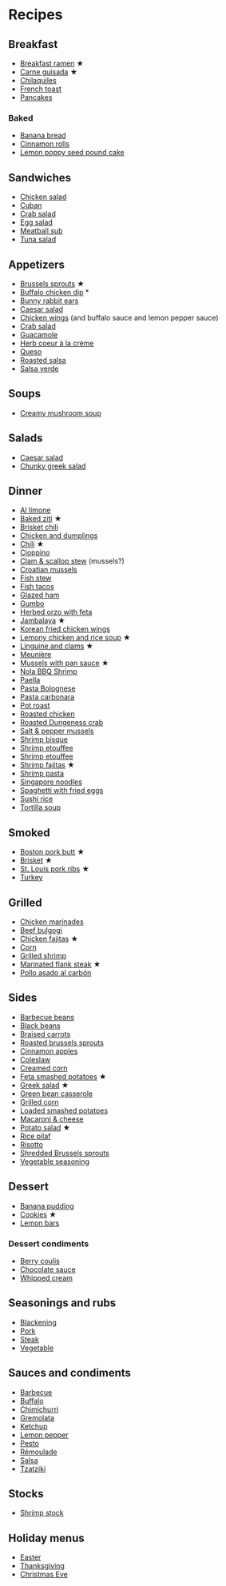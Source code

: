 # Recipes

## Breakfast

- [Breakfast ramen](breakfast/breakfast-ramen.md) ★
- [Carne guisada](one-pot/carne-guisada.md) ★
- [Chilaquiles](breakfast/chilaquiles.md)
- [French toast](breakfast/french-toast.md)
- [Pancakes](breakfast/pancakes.md)

### Baked

- [Banana bread](breakfast/banana-bread.md)
- [Cinnamon rolls](breakfast/cinnamon-rolls.md)
- [Lemon poppy seed pound cake](breakfast/lemon-poppy-pound-cake.md)

## Sandwiches

- [Chicken salad](sandwiches/chicken-salad.md)
- [Cuban](sandwiches/cuban.md)
- [Crab salad](seafood/crab-salad.md)
- [Egg salad](sandwiches/egg-salad.md)
- [Meatball sub](sandwiches/meatball-sub.md)
- [Tuna salad](sandwiches/tuna-salad.md)

## Appetizers

- [Brussels sprouts](appetizers/brussels-sprouts.md) ★
- [Buffalo chicken dip](appetizers/buffalo-dip.md) *
- [Bunny rabbit ears](appetizers/bunny-rabbit-ears.md)
- [Caesar salad](appetizers/ceasar-salad.md)
- [Chicken wings](appetizers/chicken-wings.md) (and buffalo sauce and lemon pepper sauce)
- [Crab salad](seafood/crab-salad.md)
- [Guacamole](appetizers/guacamole.md)
- [Herb coeur à la crème](appetizers/herb-coeur-a-la-creme.md)
- [Queso](appetizers/queso.md)
- [Roasted salsa](condiments/salsa.md#roasted)
- [Salsa verde](condiments/salsa.md#verde)

## Soups

- [Creamy mushroom soup](soups/creamy-mushroom.md)

## Salads

- [Caesar salad](appetizers/ceasar-salad.md)
- [Chunky greek salad](sides/greek-salad.md)

## Dinner

- [Al limone](pasta/al-limone.md)
- [Baked ziti](pasta/baked-ziti.md) ★
- [Brisket chili](one-pot/brisket-chili.md)
- [Chicken and dumplings](one-pot/chicken-and-dumplings.md)
- [Chili](one-pot/chili.md) ★
- [Cioppino](seafood/cioppino.md)
- [Clam & scallop stew](seafood/mussel-and-scallop-stew.md) (mussels?)
- [Croatian mussels](seafood/croatian-mussels.md)
- [Fish stew](seafood/fish-stew.md)
- [Fish tacos](seafood/fish-tacos.md)
- [Glazed ham](glazed-ham.md)
- [Gumbo](seafood/gumbo.md)
- [Herbed orzo with feta](pasta/herbed-orzo-with-feta.md)
- [Jambalaya](one-pot/jambalaya.md) ★
- [Korean fried chicken wings](korean-fried-chicken-wings.md)
- [Lemony chicken and rice soup](one-pot/lemony-chicken-and-rice-soup.md) ★
- [Linguine and clams](pasta/linguine-and-clams.md) ★
- [Meunière](seafood/meuniere.md)
- [Mussels with pan sauce](seafood/mussels-with-pan-sauce.md) ★
- [Nola BBQ Shrimp](seafood/nola-shrimp.md)
- [Paella](one-pot/paella.md)
- [Pasta Bolognese](pasta/bolognese.md)
- [Pasta carbonara](pasta/pasta-carbonara.md)
- [Pot roast](one-pot/pot-roast.md)
- [Roasted chicken](one-pot/roasted-chicken.md)
- [Roasted Dungeness crab](seafood/roasted-dungeness-crab.md)
- [Salt & pepper mussels](seafood/salt-and-pepper-mussels.md)
- [Shrimp bisque](one-pot/shrimp-bisque.md)
- [Shrimp etouffee](seafood/etouffee.md)
- [Shrimp etouffee](seafood/shrimp-etouffee.md)
- [Shrimp fajitas](seafood/shrimp-fajitas.md) ★
- [Shrimp pasta](seafood/shimp-pasta.md)
- [Singapore noodles](one-pot/singapore-noodles.md)
- [Spaghetti with fried eggs](pasta/spaghetti-with-fried-eggs.md)
- [Sushi rice](seafood/sushi.md)
- [Tortilla soup](one-pot/tortilla-soup.md)

## Smoked

- [Boston pork butt](barbecue/boston-pork-butt.md) ★
- [Brisket](barbecue/brisket.md) ★
- [St. Louis pork ribs](barbecue/pork-ribs.md) ★
- [Turkey](barbecue/turkey.md)

## Grilled

- [Chicken marinades](barbecue/chicken-marinades.md)
- [Beef bulgogi](barbecue/bulgogi.md)
- [Chicken fajitas](barbecue/chicken-fajitas.md) ★
- [Corn](sides/grilled-corn.md)
- [Grilled shrimp](seafood/grilled-shrimp.md)
- [Marinated flank steak](barbecue/flank-steak.md) ★
- [Pollo asado al carbón](barbecue/pollo-asado-al-carbon.md)

## Sides

- [Barbecue beans](sides/barbecue-beans.md)
- [Black beans](sides/black-beans.md)
- [Braised carrots](sides/honey-glazed-carrots.md)
- [Roasted brussels sprouts](sides/roasted-brussels-sprouts.md)
- [Cinnamon apples](sides/cinnamon-apples.md)
- [Coleslaw](sides/coleslaw.md)
- [Creamed corn](sides/creamed-corn.md)
- [Feta smashed potatoes](sides/feta-smashed-potatoes.md) ★
- [Greek salad](sides/greek-salad.md) ★
- [Green bean casserole](sides/green-bean-casserole.md)
- [Grilled corn](sides/grilled-corn.md)
- [Loaded smashed potatoes](sides/loaded-smashed-potatoes.md)
- [Macaroni & cheese](sides/macaroni-and-cheese.md)
- [Potato salad](sides/potato-salad.md) ★
- [Rice pilaf](sides/rice-pilaf.rst)
- [Risotto](sides/risotto.md)
- [Shredded Brussels sprouts](sides/shredded-brussels-sprouts.md)
- [Vegetable seasoning](sides/vegetable-seasoning.md)

## Dessert

- [Banana pudding](dessert/banana-pudding.md)
- [Cookies](dessert/cookies.md) ★
- [Lemon bars](dessert/lemon-bars.md)

### Dessert condiments

- [Berry coulis](dessert/berry-coulis.md)
- [Chocolate sauce](dessert/chocolate-sauce.md)
- [Whipped cream](dessert/whipped-cream.md)

## Seasonings and rubs

- [Blackening](seasoning/blackening.md)
- [Pork](barbecue/pork-rub.md)
- [Steak](barbecue/steak-seasoning.md)
- [Vegetable](sides/vegetable-seasoning.md)

## Sauces and condiments

- [Barbecue](barbecue/sauce.md)
- [Buffalo](appetizers/chicken-wings.md#buffalo-sauce)
- [Chimichurri](condiments/chimichurri.md)
- [Gremolata](condiments/gremolata.md)
- [Ketchup](barbecue/sauce.md#ketchup)
- [Lemon pepper](appetizers/chicken-wings.md#lemon-pepper-sauce)
- [Pesto](condiments/pesto.md)
- [Rémoulade](condiments/remoulade.md)
- [Salsa](condiments/salsa.md)
- [Tzatziki](condiments/tzatziki.md)

## Stocks

- [Shrimp stock](seafood/shrimp-stock.md)

## Holiday menus

- [Easter](holidays/easter.md)
- [Thanksgiving](holidays/thanksgiving.md)
- [Christmas Eve](holidays/christmas-eve.md)
